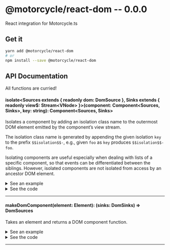 # @motorcycle/react-dom -- 0.0.0

React integration for Motorcycle.ts

## Get it
```sh
yarn add @motorcycle/react-dom
# or
npm install --save @motorcycle/react-dom
```

## API Documentation

All functions are curried!

#### isolate\<Sources extends { readonly dom: DomSource }, Sinks extends { readonly view$: Stream\<VNode\> }\>(component: Component\<Sources, Sinks\>, key: string): Component\<Sources, Sinks\>

<p>

Isolates a component by adding an isolation class name to the outermost
DOM element emitted by the component’s view stream.

The isolation class name is generated by appending the given isolation `key`
to the prefix `$$isolation$$-`, e.g., given `foo` as `key` produces
`$$isolation$$-foo`.

Isolating components are useful especially when dealing with lists of a
specific component, so that events can be differentiated between the siblings.
However, isolated components are not isolated from access by an ancestor DOM
element.

</p>


<details>
  <summary>See an example</summary>
  
```typescript
const MyIsolatedComponent = isolate(MyComponent, `myIsolationKey`)
const sinks = MyIsolatedComponent(sources)
```

</details>

<details>
<summary>See the code</summary>

```typescript

export function isolate<Sources extends DomSources, Sinks extends DomSinks>(
  component: Component<Sources, Sinks>,
  key: string
): Component<Sources, Sinks> {
  return function isolatedComponent(sources: Sources) {
    const { dom } = sources
    const isolatedDom = dom.query(`.${KEY_PREFIX}${key}`)
    const sinks = component(Object.assign({}, sources, { dom: isolatedDom }))
    const isolatedSinks = Object.assign({}, sinks, { view$: isolateView(sinks.view$, key) })

    return isolatedSinks
  }
}

const KEY_PREFIX = `__isolation__`

function isolateView(view$: Stream<VNode>, key: string) {
  const prefixedKey = KEY_PREFIX + key

  return map(
    updateClassName((className: string = EMPTY_CLASS_NAME) => {
      const needsIsolation = !contains(prefixedKey, className)

      return needsIsolation
        ? removeSuperfluousSpaces(join(CLASS_NAME_SEPARATOR, [className, prefixedKey]))
        : className
    }),
    view$
  )
}

const EMPTY_CLASS_NAME = ``
const CLASS_NAME_SEPARATOR = ` `

function removeSuperfluousSpaces(str: string): string {
  return str.replace(RE_TWO_OR_MORE_SPACES, CLASS_NAME_SEPARATOR)
}

const RE_TWO_OR_MORE_SPACES = /\s{2,}/g

```

</details>
<hr />


#### makeDomComponent(element: Element): (sinks: DomSinks) =\> DomSources

<p>

Takes an element and returns a DOM component function.

</p>


<details>
  <summary>See an example</summary>
  
```typescript
import { makeDomComponent, DomSources, DomSinks, VNode, div, button, h1 } from '@motorcycle/react-dom'
import { events, query } from '@motorcycle/dom'
import { run } from '@motorcycle/run'

const element = document.querySelector('#app')

if (!element) throw new Error('unable to find element')

run(UI, makeDomComponent(element))

function UI(sources: DomSources): DomSinks {
  const { dom } = sources

  const click$: Stream<Event> = events('click', query('button'))

  const amount$: Stream<number> = scan(x => x + 1, 0, click$)

  const view$: Stream<VNode> = map(view, amount$)

  return { view$ }
}

function view(amount: number) {
  return div([
    h1(`Clicked ${amount} times`),
    button(`Click me`)
  ])
}
```

</details>

<details>
<summary>See the code</summary>

```typescript

export function makeDomComponent(element: Element) {
  return function Dom(sinks: DomSinks): DomSources {
    const view$ = hold(sinks.view$)

    render(createElement(Container, { view$ }), element)

    const dom = createDomSource(hold(constant(element, view$)))

    return { dom }
  }
}

class Container extends Component<DomSinks, { view: VNode }> {
  private disposable: Disposable = NONE

  componentWillMount() {
    const { view$ } = this.props

    const event = (_: Time, view: VNode) => this.setState({ view })

    this.disposable = view$.run({ event, error: noop, end: noop }, scheduler)
  }

  componentWillUnmount() {
    const { disposable } = this

    this.disposable = NONE

    disposable.dispose()
  }

  render() {
    return (this.state && this.state.view) || createElement('div')
  }
}

const NONE: Disposable = { dispose: noop }

function noop(): void {}

```

</details>
<hr />
